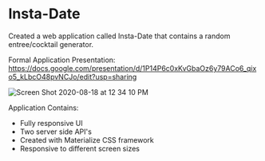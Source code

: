 # Insta-Date

Created a web application called Insta-Date that contains a random entree/cocktail generator. 

Formal Application Presentation:
https://docs.google.com/presentation/d/1P14P6c0xKvGbaOz6y79ACo6_qixo5_kLbcO48pvNCJo/edit?usp=sharing

![Screen Shot 2020-08-18 at 12 34 10 PM](https://user-images.githubusercontent.com/66890142/90576925-55ca5200-e174-11ea-9610-688c46334987.png)

Application Contains:
- Fully responsive UI
- Two server side API's
- Created with Materialize CSS framework
- Responsive to different screen sizes

